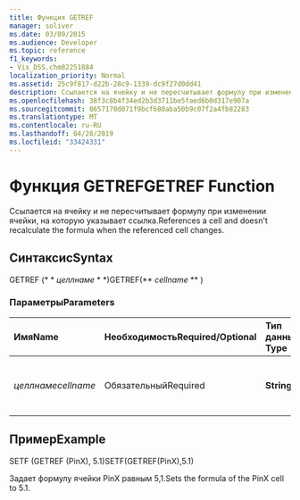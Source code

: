 ```yaml
---
title: Функция GETREF
manager: soliver
ms.date: 03/09/2015
ms.audience: Developer
ms.topic: reference
f1_keywords:
- Vis_DSS.chm82251884
localization_priority: Normal
ms.assetid: 25c9f817-d22b-28c9-1339-dc9f27d0dd41
description: Ссылается на ячейку и не пересчитывает формулу при изменении ячейки, на которую указывает ссылка.
ms.openlocfilehash: 38f3c8b4f34ed2b3d3711be5faed6b0d317e907a
ms.sourcegitcommit: 8657170d071f9bcf680aba50b9c07f2a4fb82283
ms.translationtype: MT
ms.contentlocale: ru-RU
ms.lasthandoff: 04/28/2019
ms.locfileid: "33424331"
---
```

# <a name="getref-function"></a><span data-ttu-id="056f0-103">Функция GETREF</span><span class="sxs-lookup"><span data-stu-id="056f0-103">GETREF Function</span></span>

<span data-ttu-id="056f0-104">Ссылается на ячейку и не пересчитывает формулу при изменении ячейки, на которую указывает ссылка.</span><span class="sxs-lookup"><span data-stu-id="056f0-104">References a cell and doesn't recalculate the formula when the referenced cell changes.</span></span>
  
## <a name="syntax"></a><span data-ttu-id="056f0-105">Синтаксис</span><span class="sxs-lookup"><span data-stu-id="056f0-105">Syntax</span></span>

<span data-ttu-id="056f0-106">GETREF (\* \* *целлнаме* \* \*)</span><span class="sxs-lookup"><span data-stu-id="056f0-106">GETREF(\*\* *cellname* \*\* )</span></span> 
  
### <a name="parameters"></a><span data-ttu-id="056f0-107">Параметры</span><span class="sxs-lookup"><span data-stu-id="056f0-107">Parameters</span></span>

|<span data-ttu-id="056f0-108">**Имя**</span><span class="sxs-lookup"><span data-stu-id="056f0-108">**Name**</span></span>|<span data-ttu-id="056f0-109">**Необходимость**</span><span class="sxs-lookup"><span data-stu-id="056f0-109">**Required/Optional**</span></span>|<span data-ttu-id="056f0-110">**Тип данных**</span><span class="sxs-lookup"><span data-stu-id="056f0-110">**Data Type**</span></span>|<span data-ttu-id="056f0-111">**Описание**</span><span class="sxs-lookup"><span data-stu-id="056f0-111">**Description**</span></span>|
|:-----|:-----|:-----|:-----|
| <span data-ttu-id="056f0-112">_целлнаме_</span><span class="sxs-lookup"><span data-stu-id="056f0-112">_cellname_</span></span> <br/> |<span data-ttu-id="056f0-113">Обязательный</span><span class="sxs-lookup"><span data-stu-id="056f0-113">Required</span></span>  <br/> |<span data-ttu-id="056f0-114">**String**</span><span class="sxs-lookup"><span data-stu-id="056f0-114">**String**</span></span> <br/> |<span data-ttu-id="056f0-115">Имя ячейки, к которой требуется получить ссылку.</span><span class="sxs-lookup"><span data-stu-id="056f0-115">The name of the cell to get a reference to.</span></span>  <br/> |
   
## <a name="example"></a><span data-ttu-id="056f0-116">Пример</span><span class="sxs-lookup"><span data-stu-id="056f0-116">Example</span></span>

<span data-ttu-id="056f0-117">SETF (GETREF (PinX), 5.1)</span><span class="sxs-lookup"><span data-stu-id="056f0-117">SETF(GETREF(PinX),5.1)</span></span> 
  
<span data-ttu-id="056f0-118">Задает формулу ячейки PinX равным 5,1.</span><span class="sxs-lookup"><span data-stu-id="056f0-118">Sets the formula of the PinX cell to 5.1.</span></span> 
  

